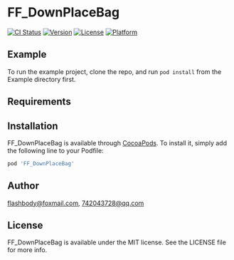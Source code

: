 # FF_DownPlaceBag

[![CI Status](https://img.shields.io/travis/flashbody@foxmail.com/FF_DownPlaceBag.svg?style=flat)](https://travis-ci.org/flashbody@foxmail.com/FF_DownPlaceBag)
[![Version](https://img.shields.io/cocoapods/v/FF_DownPlaceBag.svg?style=flat)](https://cocoapods.org/pods/FF_DownPlaceBag)
[![License](https://img.shields.io/cocoapods/l/FF_DownPlaceBag.svg?style=flat)](https://cocoapods.org/pods/FF_DownPlaceBag)
[![Platform](https://img.shields.io/cocoapods/p/FF_DownPlaceBag.svg?style=flat)](https://cocoapods.org/pods/FF_DownPlaceBag)

## Example

To run the example project, clone the repo, and run `pod install` from the Example directory first.

## Requirements

## Installation

FF_DownPlaceBag is available through [CocoaPods](https://cocoapods.org). To install
it, simply add the following line to your Podfile:

```ruby
pod 'FF_DownPlaceBag'
```

## Author

flashbody@foxmail.com, 742043728@qq.com

## License

FF_DownPlaceBag is available under the MIT license. See the LICENSE file for more info.

